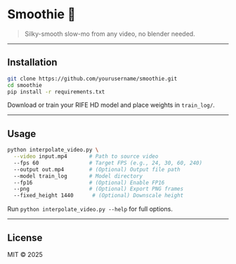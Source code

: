 # Smoothie 🍹

> Silky-smooth slow-mo from any video, no blender needed.

---

## Installation

```bash
git clone https://github.com/yourusername/smoothie.git
cd smoothie
pip install -r requirements.txt
```

Download or train your RIFE HD model and place weights in `train_log/`.

---

## Usage

```bash
python interpolate_video.py \
  --video input.mp4       # Path to source video
  --fps 60                # Target FPS (e.g., 24, 30, 60, 240)
  --output out.mp4        # (Optional) Output file path
  --model train_log       # Model directory
  --fp16                  # (Optional) Enable FP16
  --png                   # (Optional) Export PNG frames
  --fixed_height 1440      # (Optional) Downscale height
```

Run `python interpolate_video.py --help` for full options.

---

## License

MIT © 2025
